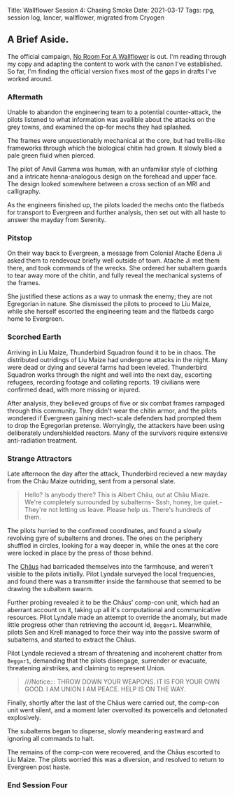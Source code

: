 Title: Wallflower Session 4: Chasing Smoke
Date: 2021-03-17
Tags: rpg, session log, lancer, wallflower, migrated from Cryogen

## A Brief Aside.
The official campaign, [No Room For A Wallflower](https://massif-press.itch.io/no-room-for-a-wallflower-act-1) is out. I'm reading through my copy and adapting the content to work with the canon I've established. So far, I'm finding the official version fixes most of the gaps in drafts I've worked around.

### Aftermath
Unable to abandon the engineering team to a potential counter-attack, the pilots listened to what information was availible about the attacks on the grey towns, and examined the op-for mechs they had splashed.

The frames were unquestionably mechanical at the core, but had trellis-like frameworks through which the biological chitin had grown. It slowly bled a pale green fluid when pierced.

The pilot of Anvil Gamma was human, with an unfamiliar style of clothing and a intricate henna-analogous design on the forehead and upper face. The design looked somewhere between a cross section of an MRI and calligraphy. 

As the engineers finished up, the pilots loaded the mechs onto the flatbeds for transport to Evergreen and further analysis, then set out with all haste to answer the mayday from Serenity.

### Pitstop
On their way back to Evergreen, a message from Colonial Atache Edena Ji asked them to rendevouz briefly well outside of town. Atache Ji met them there, and  took commands of the wrecks. She ordered her subaltern guards to tear away more of the chitin, and fully reveal the mechanical systems of the frames.

She justified these actions as a way to unmask the enemy; they are not Egregorian in nature. She dismissed the pilots to proceed to Liu Maize, while she herself escorted the engineering team and the flatbeds cargo home to Evergreen.

### Scorched Earth
Arriving in Liu Maize, Thunderbird Squadron found it to be in chaos. The distributed outridings of Liu Maize had undergone attacks in the night. Many were dead or dying and several farms had been leveled.
Thunderbird Squadron works through the night and well into the next day, escorting refugees, recording footage and collating reports. 19 civilians were confirmed dead, with more missing or injured.

After analysis, they believed groups of five or six combat frames rampaged through this community. 
They didn't wear the chitin armor, and the pilots wondered if Evergreen gaining mech-scale defenders had prompted them to drop the Egregorian pretense. 
Worryingly, the attackers have been using deliberately undershielded reactors. 
Many of the survivors require extensive anti-radiation treatment. 

### Strange Attractors
Late afternoon the day after the attack, Thunderbird recieved a new mayday from the Châu Maize outriding, sent from a personal slate.

> Hello? Is anybody there? This is Albert Châu, out at Châu Miaze. We're completely surrounded by subalterns- Sssh, honey, be quiet.- They're not letting us leave. Please help us. There's hundreds of them.  

The pilots hurried to the confirmed coordinates, and found a slowly revolving gyre of subalterns and drones.
The ones on the periphery shuffled in circles, looking for a way deeper in, while the ones at the core were locked in place by the press of those behind. 

The [Châus](https://twitter.com/Lancer_RPG/status/1370044406917689344/photo/2) had barricaded themselves into the farmhouse, and weren't visible to the pilots initially. 
Pilot Lyndale surveyed the local frequencies, and found there was a transmitter inside the farmhouse that seemed to be drawing the subaltern swarm.

Further probing revealed it to be the Châus' comp-con unit, which had an aberrant account on it, taking up all it's computational and communicative resources. Pilot Lyndale made an attempt to override the anomaly, but made little progress other than retrieving the account id, `Beggar1`.
Meanwhile, pilots Sen and Krell managed to force their way into the passive swarm of subalterns, and started to extract the Châus.

Pilot Lyndale recieved a stream of threatening and incoherent chatter from `Beggar1`, demanding that the pilots disengage, surrender or evacuate, threatening airstrikes, and claiming to represent Union.

>///Notice::: THROW DOWN YOUR WEAPONS. IT IS FOR YOUR OWN GOOD. I AM UNION I AM PEACE. HELP IS ON THE WAY.

Finally, shortly after the last of the Châus were carried out, the comp-con unit went silent, and a moment later overvolted its powercells and detonated explosively.

The subalterns began to disperse, slowly meandering eastward and ignoring all commands to halt. 

The remains of the comp-con were recovered, and the Châus escorted to Liu Maize. The pilots worried this was a diversion, and resolved to return to Evergreen post haste.


### End Session Four
